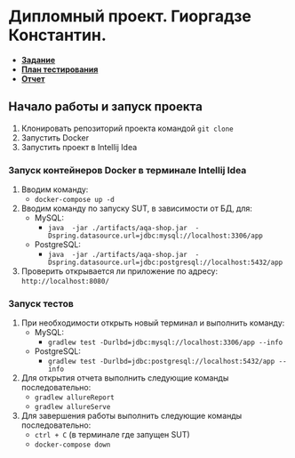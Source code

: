 # Дипломный проект. Гиоргадзе Константин.

- [**Задание**](https://github.com/netology-code/qa-diploma)
- [**План тестирования**](https://github.com/GKZ28/Dipolom_2.0/blob/main/documents/Plan.md)
- [**Отчет**](https://github.com/GKZ28/Dipolom_2.0/blob/main/documents/Report.md)

## Начало работы и запуск проекта

1. Клонировать репозиторий проекта командой `git clone`
2. Запустить Docker
3. Запустить проект в Intellij Idea

### Запуск контейнеров Docker в терминале Intellij Idea

1. Вводим команду:
    * `docker-compose up -d`
2. Вводим команду по запуску SUT, в зависимости от БД, для:
    * MySQL:
        * `java  -jar ./artifacts/aqa-shop.jar  -Dspring.datasource.url=jdbc:mysql://localhost:3306/app`
    * PostgreSQL:
        * `java  -jar ./artifacts/aqa-shop.jar  -Dspring.datasource.url=jdbc:postgresql://localhost:5432/app`
3. Проверить открывается ли приложение по адресу: `http://localhost:8080/`

### Запуск тестов

1. При необходимости открыть новый терминал и выполнить команду:
    * MySQL:
        * `gradlew test -Durlbd=jdbc:mysql://localhost:3306/app --info`
    * PostgreSQL:
        * `gradlew test -Durlbd=jdbc:postgresql://localhost:5432/app --info`
2. Для открытия отчета выполнить следующие команды последовательно:
    * `gradlew allureReport`
    * `gradlew allureServe`
3. Для завершения работы выполнить следующие команды последовательно:
    * `ctrl + C` (в терминале где запущен SUT)
    * `docker-compose down`